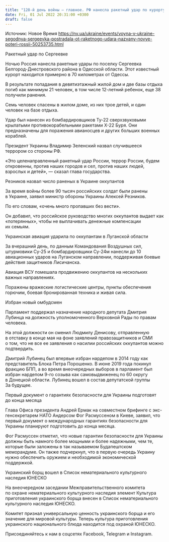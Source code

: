 ```yaml
---
title: "128-й день войны — главное. РФ нанесла ракетный удар по курорту в Одесской области, избран новый омбудсмен, названо число раненых оккупантов"
date: Fri, 01 Jul 2022 20:31:00 +0300
draft: false
---
```

Источник: Новое Время https://nv.ua/ukraine/events/voyna-v-ukraine-segodnya-sergeevka-postradala-ot-raketnogo-udara-nazvany-novye-poteri-rossii-50253735.html


Ракетный удар по Сергеевке

Ночью Россия нанесла ракетные удары по поселку Сергеевка Белгород-Днестровского района в Одесской области. Этот известный курорт находится примерно в 70 километрах от Одессы.

В результате попадания в девятиэтажный жилой дом и две базы отдыха погиб как минимум 21 человек, в том числе 12-летний ребенок, еще 38 получили ранения.

Семь человек спасены в жилом доме, из них трое детей, и один человек на базе отдыха.

Удар был нанесен из бомбардировщиков Ту-22 сверхзвуковыми крылатыми противокорабельными ракетами Х-22 Буря. Они предназначены для поражения авианосцев и других больших военных кораблей.

Президент Украины Владимир Зеленский назвал случившееся террором со стороны РФ.

«Это целенаправленный ракетный удар России, террор России, будем откровенны, против наших городов и сел, против наших людей, взрослых и детей», — сказал глава государства.

Резников назвал число раненых в Украине оккупантов

За время войны более 90 тысяч российских солдат были ранены в Украине, заявил министр обороны Украины Алексей Резников.

По его словам, «очень много пропавших без вести».

Он добавил, что российское руководство многих оккупантов выдает как «потерянных», чтобы не выплачивать денежные компенсации их семьям.

Украинская авиация ударила по оккупантам в Луганской области

За вчерашний день, по данным Командования Воздушных сил, штурмовики Су-25 и бомбардировщики Су-24м нанесли до 10 авиационных ударов на Луганском направлении, поддерживая боевые действия защитников Лисичанска.

Авиация ВСУ помешала продвижению оккупантов на нескольких важных направлениях.

Поражены вражеские логистические центры, пункты обеспечения горючим, боевая бронированная техника и живая сила.

Избран новый омбудсмен

Парламент поддержал назначение народного депутата Дмитрия Лубинца на должность уполномоченного Верховной Рады по правам человека.

На этой должности он сменил Людмилу Денисову, отправленную в отставку в конце мая на фоне заявлений правозащитников и СМИ о том, что не все ее заявления о насилии российских оккупантов можно подтвердить.

Дмитрий Лубинец был впервые избран нардепом в 2014 году как представитель Блока Петра Порошенко. В июне 2019 года покинул фракцию БПП, а во время внеочередных выборов в парламент был избран нардепом 9-го созыва как самовыдвиженец по 60 округу в Донецкой области. Лубинец вошел в состав депутатской группы За будущее.

Первый документ о гарантиях безопасности для Украины подготовят до конца месяца

Глава Офиса президента Андрей Ермак на совместном брифинге с экс-генсекретарем НАТО Андерсом Фог Расмуссеном в Киеве, заявил, что первый документ о международных гарантиях безопасности для Украины планируют подготовить до конца месяца.

Фог Расмуссен отметил, что новые гарантии безопасности для Украины должны быть намного более мощными и более надежными, чем те, которые были заложены в так называемом Будапештском меморандуме. Он также подчеркнул, что в первую очередь Украину нужно обеспечить оружием и необходимой экономической поддержкой.

Украинский борщ вошел в Список нематериального культурного наследия ЮНЕСКО

На внеочередном заседании Межправительственного комитета по охране нематериального культурного наследия элемент Культура приготовления украинского борща внесен в Список нематериального культурного наследия ЮНЕСКО.

Комитет признал универсальную ценность украинского борща и его значение для мировой культуры. Теперь культура приготовления украинского национального блюда находится под охраной ЮНЕСКО.

Присоединяйтесь к нам в соцсетях Facebook, Telegram и Instagram.

